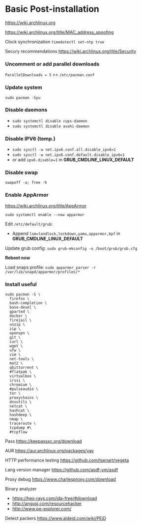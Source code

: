 # Basic Post-installation

https://wiki.archlinux.org

https://wiki.archlinux.org/title/MAC_address_spoofing


Clock synchronization
`timedatectl set-ntp true`

Secury recommendations
https://wiki.archlinux.org/title/Security

### Uncomment or add parallel downloads
`ParallelDownloads = 5` >> `/etc/pacman.conf`

### Update system
`sudo pacman -Syu`

### Disable daemons
- `sudo systemctl disable cups-daemon`
- `sudo systemctl disable avahi-daemon`

### Disable IPV6 (temp.)
- `sudo sysctl -w net.ipv6.conf.all.disable_ipv6=1`
- `sudo sysctl -w net.ipv6.conf.default.disable_ipv6=1`
- or add `ipv6.disable=1` in **GRUB_CMDLINE_LINUX_DEFAULT**

### Disable swap
`swapoff -a; free -h`

### Enable AppArmor
https://wiki.archlinux.org/title/AppArmor

`sudo systemctl enable --now apparmor`

Edit `/etc/default/grub`:
 - Append `lsm=landlock,lockdown,yama,apparmor,bpf` in **GRUB_CMDLINE_LINUX_DEFAULT**

Update grub config: `sudo grub-mkconfig -o /boot/grub/grub.cfg`

**Reboot now**

Load snaps profile: `sudo apparmor_parser -r /var/lib/snapd/apparmor/profiles/*`

### Install useful
```shell
sudo pacman -S \
  firefox \
  bash-completion \
  base-devel \
  gparted \
  docker \
  firejail \
  unzip \
  zip \
  openvpn \
  git \
  curl \
  wget \
  ufw \
  vim \
  net-tools \
  mat2 \
  qbittorrent \
  #flatpak \
  virtualbox \
  irssi \
  chromium \
  #pulseaudio \
  tor \
  proxychains \
  dnsutils \
  netcat \
  hashcat \
  hashdeep \
  nmap \
  traceroute \
  tcpdump #\
  #tcpflow
```

Pass
https://keepassxc.org/download

AUR
https://aur.archlinux.org/packages/yay

HTTP performance testing
https://github.com/tsenart/vegeta

Lang version manager
https://github.com/asdf-vm/asdf

Proxy debug
https://www.charlesproxy.com/download

Binary analyzer
- https://hex-rays.com/ida-free/#download
- http://angusj.com/resourcehacker
- http://www.pe-explorer.com/

Detect packers
https://www.aldeid.com/wiki/PEiD
